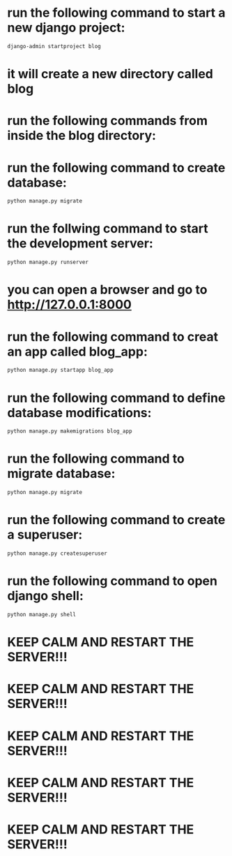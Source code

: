 # run the following command to start a new django project: 
`django-admin startproject blog`
# it will create a new directory called blog
# run the following commands from inside the blog directory:

# run the following command to create database: 
`python manage.py migrate`

# run the follwing command to start the development server:
`python manage.py runserver`
# you can open a browser and go to http://127.0.0.1:8000

# run the following command to creat an app called blog_app:
`python manage.py startapp blog_app`

# run the following command to define database modifications:
`python manage.py makemigrations blog_app`

# run the following command to migrate database:
`python manage.py migrate`

# run the following command to create a superuser:
`python manage.py createsuperuser`

# run the following command to open django shell: 
`python manage.py shell`

# KEEP CALM AND RESTART THE SERVER!!!
# KEEP CALM AND RESTART THE SERVER!!!
# KEEP CALM AND RESTART THE SERVER!!!
# KEEP CALM AND RESTART THE SERVER!!!
# KEEP CALM AND RESTART THE SERVER!!!


